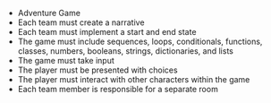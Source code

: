 * Adventure Game
* Each team must create a narrative
* Each team must implement a start and end state
* The game must include sequences, loops, conditionals, functions, classes, numbers, booleans, strings, dictionaries, and lists
* The game must take input
* The player must be presented with choices
* The player must interact with other characters within the game
* Each team member is responsible for a separate room
